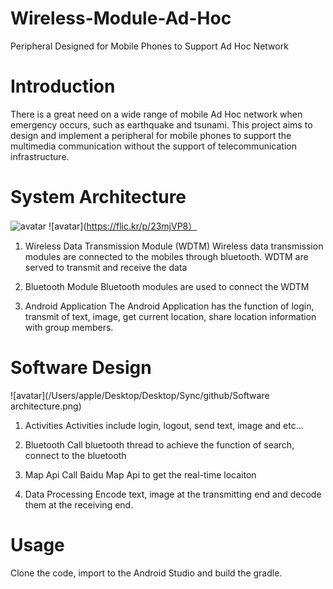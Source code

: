 # Wireless-Module-Ad-Hoc
Peripheral Designed for Mobile Phones to Support Ad Hoc Network


# Introduction
There is a great need on a wide range of mobile Ad Hoc network when emergency occurs, such as earthquake and tsunami. This project aims to design and implement a peripheral for mobile phones to support the multimedia communication without the support of telecommunication infrastructure. 


# System Architecture
![avatar](/Users/apple/Desktop/Desktop/Sync/github)
![avatar](https://flic.kr/p/23mjVP8）
1. Wireless Data Transmission Module (WDTM)
Wireless data transmission modules are connected to the mobiles through bluetooth. WDTM are served 
to transmit and receive the data

2. Bluetooth Module
Bluetooth modules are used to connect the WDTM

3. Android Application
The Android Application has the function of login, transmit of text, image, get current location, share
location information with group members.


# Software Design
![avatar](/Users/apple/Desktop/Desktop/Sync/github/Software architecture.png)
1. Activities
Activities include login, logout, send text, image and etc...

2. Bluetooth
Call bluetooth thread to achieve the function of search, connect to the bluetooth

3. Map Api
Call Baidu Map Api to get the real-time locaiton

4. Data Processing
Encode text, image at the transmitting end and decode them at the receiving end.


# Usage
Clone the code, import to the Android Studio and build the gradle.


